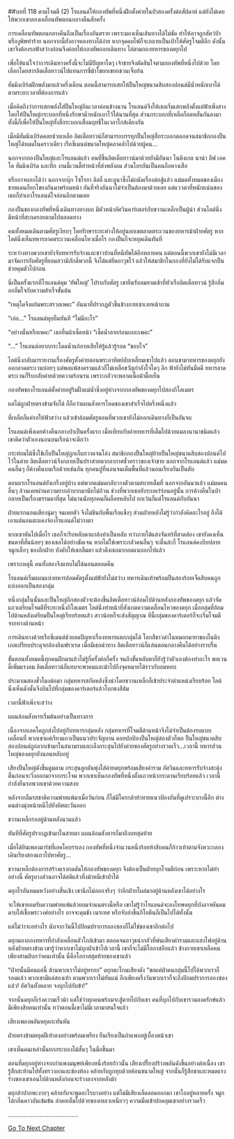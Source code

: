 ##บทที่ 118 ตามโจมตี (2)
โรแลนด์ให้กองทัพที่หนึ่งฝึกตั้งค่ายในป่าสองครั้งต่อสัปดาห์ แต่ยังไม่เคยให้พวกเขาลองเคลื่อนทัพตอนกลางคืนสักครั้ง


การเคลื่อนทัพตอนกลางคืนถือเป็นเรื่องอันตราย เพราะมองเห็นเส้นทางได้ไม่ชัด ทำให้อาจถูกสัตว์ป่าหรืองูพิษทำร้าย นอกจากนี้ยังอาจหลงทางได้ง่าย หากจุดคบไฟก็จะกลายเป็นเป้าให้ศัตรูโจมตีอีก ดังนั้นเขาจึงต้องรอฟ้าสว่างก่อนจึงค่อยให้กองทัพออกเดินทาง ไล่ตามกองทหารของดยุกไป


เพื่อให้แน่ใจว่าการเดินทางครั้งนี้จะไม่มีปัญหาใดๆ เจ้าชายจึงตัดสินใจตามกองทัพที่หนึ่งไปด้วย โดยเลือกโดยสารลิตเติ้ลทาวน์ไปแทนการขี่ม้าโขยกเขยกชวนเจ็บก้น


ฮัมมิงเบิร์ดฝึกพลังมาแล้วครึ่งเดือน ตอนนี้สามารถเสกให้ปืนใหญ่ขนาดสิบสองปอนด์มีน้ำหนักเบาได้ตามระยะเวลาที่ต้องการแล้ว


เมื่อคิดถึงว่าการเสกพลังใส่ปืนใหญ่กินเวลาค่อนข้างนาน โรแลนด์จึงให้เธอเริ่มเสกพลังตั้งแต่ฟ้าเพิ่งสาง โดยให้ปืนใหญ่กระบอกที่หนึ่งรักษาน้ำหนักเบาไว้ได้นานที่สุด ส่วนกระบอกที่เหลือก็ลดหลั่นกันลงมา ทั้งนี้ก็เพื่อให้ปืนใหญ่ทั้งสี่กระบอกเสื่อมฤทธิ์ในเวลาใกล้เคียงกัน


เมื่อมีฮัมมิงเบิร์ดคอยช่วยเหลือ ลิตเติ้ลทาวน์ก็สามารถบรรทุกปืนใหญ่สี่กระบอกตลอดจนสมาชิกกองปืนใหญ่ได้หมดในคราวเดียว เรือซีเมนต์ขนาดใหญ่คลาคล่ำไปด้วยผู้คน...


นอกจากกองปืนใหญ่และโรแลนด์แล้ว คนที่ขึ้นลิตเติ้ลทาวน์มาด้วยยังมีอันนา ไนติงเกล นาน่า ลีฟ เอคโค ฮัมมิงเบิร์ด และทีก งานนี้เวนดี้ทำหน้าที่ส่งพลังลม ส่วนไบรอันเป็นคนถือหางเสือ


หรืออาจบอกได้ว่า นอกจากบุ๊ก โซโรยา ลิลลี่ และลูนาซึ่งไม่ถนัดเรื่องต่อสู้แล้ว แม่มดทั้งหมดของเมืองชายแดนก็ยกโขยงกันมาพร้อมหน้า อันที่จริงอันนาไม่จำเป็นต้องมาด้วยเลย แต่แววตาที่หนักแน่นของเธอก็ทำเอาโรแลนด์ใจอ่อนอีกตามเคย


กองปืนของกองทัพที่หนึ่งเดินทางทางบก มีหัวหน้าอัศวินคาร์เตอร์กับขวานเหล็กเป็นผู้นำ ส่วนไลต์นิ่งมีหน้าที่สะกดรอยตามไปตลอดทาง


คนทั้งหมดเดินตามศัตรูเงียบๆ โดยรักษาระยะห่างให้อยู่นอกเขตลาดตระเวนของทหารม้าฝ่ายศัตรู หากไลต์นิ่งเห็นทหารลาดตระเวนเคลื่อนไหวเมื่อไร กองปืนก็จะหยุดเดินทันที


ระหว่างทางพวกเขายังจับทหารรับจ้างและชาวบ้านที่หนีทัพได้อีกหลายคน แต่ตอนนี้พวกเขายังไม่มีเวลามาจัดการกับศัตรูที่ยอมสวามิภักดิ์พวกนี้ จึงได้แต่ยึดอาวุธไว้ แล้วให้สมาชิกในกองที่ยังไม่ได้รับแจกปืนช่วยคุมตัวไปก่อน


นี่เป็นครั้งแรกที่โรแลนด์คุม ‘ทัพใหญ่’ ไปรบกับศัตรู เขายืนรับลมยามเช้าที่หัวเรือลิตเติ้ลทาวน์ รู้สึกอิ่มอกอิ่มใจกับความสำเร็จขั้นต้น


“เหตุใดจึงแย้มพระสรวลเพคะ” อันนาที่ปรากฏตัวขึ้นข้างกายเขาเงยหน้าถาม


“เอ่อ...” โรแลนด์หุบยิ้มทันที “ไม่มีอะไร”


“อย่างนั้นหรือเพคะ” เธอยื่นผ้าเช็ดหน้า “เช็ดน้ำลายก่อนเถอะเพคะ”


“...” โรแลนด์อยากกระโดดน้ำแก้อายเสียให้รู้แล้วรู้รอด “ขอบใจ”


ไลต์นิ่งกลับมารายงานเรื่องศัตรูตั้งค่ายตอนพระอาทิตย์ลับเหลี่ยมเขาไปแล้ว ตอนขามาทหารของดยุกยังออกลาดตระเวนบ่อยๆ แต่พอแพ้สงครามแล้วก็ไม่เหลือขวัญกำลังใจใดๆ อีก ฟ้ายังไม่ทันมืดดี ทหารลาดตระเวนก็รีบกลับค่ายด้วยความร้อนรน เพราะกลัวจะพลาดเนื้อม้ามื้อเย็น


กองทัพของโรแลนด์ตั้งค่ายอยู่ริมฝั่งแม่น้ำซึ่งอยู่ห่างจากกองทัพของดยุกไปสองกิโลเมตร


แค่ไม่ถูกฝ่ายตรงข้ามจับได้ ก็ถือว่าแผนสังหารโหดของเขาสำเร็จไปครึ่งหนึ่งแล้ว


ที่เหลือก็แค่รอให้ฟ้าสว่าง แล้วเข้าล้อมศัตรูตอนที่พวกเขายังไม่ออกเดินทางก็เป็นอันจบ


โรแลนด์เพิ่งเคยค้างคืนกลางป่าเป็นครั้งแรก เมื่อเทียบกับค่ายทหารที่เต็มไปด้วยแมลงนานาชนิดแล้ว เขาคิดว่าตัวเองนอนบนเรือน่าจะดีกว่า


กระท่อมไม้ซึ่งใช้เก็บปืนใหญ่ถูกเก็บกวาดจนโล่ง สมาชิกกองปืนใหญ่ย้ายปืนใหญ่ขนาดสิบสองปอนด์ไปไว้ในค่าย ลิตเติ้ลทาวน์จึงกลายเป็นปราสาทตากอากาศชั่วคราวของเจ้าชาย นอกจากโรแลนด์แล้ว แม่มดคนอื่นๆ ก็ค้างคืนบนเรือด้วยเช่นกัน ทุกคนปูที่นอนจนเต็มพื้นที่แล้วนอนเรียงกันเป็นตับ


ตอนแรกโรแลนด์ยังเกร็งอยู่บ้าง แต่พวกแม่มดกลับวางตัวตามสบายเต็มที่ นอกจากอันนาแล้ว แม่มดคนอื่นๆ ล้วนเคยผ่านความยากลำบากมานับไม่ถ้วน ช่วงที่พวกเธอยังระเหเร่ร่อนอยู่นั้น การค้างคืนในป่ากลายเป็นเรื่องธรรมดาที่สุด ไม่นานนักทุกคนก็ผล็อยหลับไป ยกเว้นก็แต่โรแลนด์กับอันนา


ฝ่ายแรกนอนเตียงนุ่มๆ จนเคยตัว จึงไม่ชินกับพื้นเรือแข็งๆ ส่วนฝ่ายหลังไม่รู้ว่ากำลังคิดอะไรอยู่ ถึงได้เอาแต่นอนตะแคงจ้องโรแลนด์ไม่วางตา


หากเขาหันไปเมื่อไร เธอก็จะรีบหลับตาแกล้งทำเป็นหลับ ทว่าภายใต้แสงจันทร์ที่สาดส่อง เขายังคงเห็นขนตาที่สั่นน้อยๆ ของเธอได้อย่างชัดเจน หากไม่ใช่เพราะกลัวคนอื่นๆ จะตื่นล่ะก็ โรแลนด์คงบีบปลายจมูกเล็กๆ ของอีกฝ่าย บังคับให้เธอลืมตา แล้วดึงเธอมากอดแนบอกไปแล้ว


เพราะเหตุนี้ คนทั้งสองจึงแทบไม่ได้นอนตลอดคืน


โรแลนด์เริ่มแผนแบ่งทหารล้อมศัตรูตั้งแต่ฟ้ายังไม่สว่าง ทหารเดินเท้าพร้อมปืนสองร้อยเจ็ดสิบคนถูกแบ่งออกเป็นสองกลุ่ม


หนึ่งกลุ่มในนั้นและปืนใหญ่อีกสองตัวจะต้องขึ้นลิตเติ้ลทาวน์อ้อมไปด้านหลังกองทัพของดยุก แล้วจัดแถวเตรียมโจมตีที่ระยะหนึ่งกิโลเมตร ไลต์นิ่งทำหน้าที่สังเกตความเคลื่อนไหวของดยุก เมื่อกลุ่มที่อ้อมไปด้านหลังเตรียมปืนใหญ่เรียบร้อยแล้ว สาวน้อยก็จะส่งสัญญาณ ทีนี้กลุ่มของคาร์เตอร์ก็จะเริ่มโจมตีจากทางด้านหน้า


การเดินทางด้วยเรือซีเมนต์ช่วยลดปัญหาเรื่องทหารแตกกลุ่มได้ โลกสีขาวดำในหมอกมายาของไนติงเกลเปรียบประดุจกล้องอินฟราเรด เมื่อมีเธอนำทาง ลิตเติ้ลทาวน์ก็แล่นตอนกลางคืนได้อย่างราบรื่น


ขั้นตอนทั้งหมดนี้ทุกคนฝึกมาแล้วไม่รู้กี่ครั้งต่อกี่ครั้ง จนถึงขั้นหลับตาก็ยังรู้ว่าตัวเองต้องทำอะไร พอเวนดี้เพิ่มแรงลม ลิตเติ้ลทาวน์ก็แทบจะพาคนและม้าไปถึงจุดหมายได้ราวกับลมหอบ


ประมาณสองชั่วโมงต่อมา กลุ่มทหารสกัดหลังซึ่งนำโดยขวานเหล็กก็เข้าประจำตำแหน่งเรียบร้อย ไลต์นิ่งเห็นดังนั้นจึงบินไปที่กลุ่มของคาร์เตอร์แล้วโบกธงสีส้ม


เวลานี้ฟ้าเพิ่งจะสว่าง


แผนล้อมสังหารเริ่มต้นอย่างเป็นทางการ


เนื่องจากเอคโคถูกส่งไปอยู่กับทหารกลุ่มหลัง กลุ่มทหารที่โจมตีด้านหน้าจึงไม่จำเป็นต้องรบแบบเคลื่อนที่ พวกเขาแค่เรียงแถวเป็นแนวประจัญบาน คอยปกป้องปืนใหญ่สองตัวก็พอ ปืนใหญ่ขนาดสิบสองปอนด์ถูกลากเข้ามาในสนามรบและเล็งกระสุนไปยังค่ายของศัตรูอย่างรวดเร็ว...เวลานี้ ทหารส่วนใหญ่ของดยุกยังนอนหลับอยู่


เสียงปืนใหญ่ดังขึ้นตูมตาม กระสุนลูกตันพุ่งใส่ค่ายดยุกพร้อมเสียงคำราม อัศวินและทหารรับจ้างสะดุ้งตื่นก่อนจะวิ่งออกมาจากกระโจม พวกเขาเห็นกองทัพที่หนึ่งตั้งแถวหน้ากระดานเรียบร้อยแล้ว เวลานี้กำลังยืนรอพวกเขาด้วยความสงบ


หลังจากลิ้มรสชาติความพ่ายแพ้มาเมื่อวันก่อน ก็ไม่มีใครกล้าท้าทายแนวป้องกันที่ดูเปราะบางนี้อีก ต่างคนต่างมุ่งหน้าหนีไปยังทิศตะวันออก


ขวานเหล็กรออยู่ด้านหลังนานแล้ว


ทันทีที่ศัตรูปรากฏเข้ามาในสายตา แผนล้อมสังหารก็มาถึงบทสุดท้าย


เมื่อได้ยินเพลงมาร์ชที่เอคโคบรรเลง กองทัพที่หนึ่งจำนวนหนึ่งร้อยห้าสิบคนก็ก้าวเท้าตามจังหวะกลอง เดินเรียงสองแถวไปหาศัตรู...


ขวานเหล็กต้องการสร้างแรงกดดันให้กองทัพของดยุก จึงต้องเป็นฝ่ายบุกโจมตีก่อน เพราะหากไม่ทำอย่างนี้ ศัตรูบางส่วนอาจได้สติแล้วทิ้งม้าหนีเข้าป่าได้


ดยุกไรอันหมดหวังอย่างสิ้นเชิง เขานึกไม่ออกจริงๆ ว่าอีกฝ่ายโผล่มาอยู่ด้านหลังเขาได้อย่างไร


จะให้เขายอมรับความพ่ายแพ้แล้วยอมจำนนตรงนี้หรือ เขาไม่รู้ว่าโรแลนด์จะลงโทษดยุกที่บังอาจหันคมดาบใส่เชื้อพระวงศ์อย่างไร อาจจะคุมขัง เนรเทศ หรือจับส่งขึ้นกิโยตีนก็เป็นไปได้ทั้งนั้น


แต่ไม่ว่าจะอย่างไร นับจากวันนี้ไปป้อมปราการลองซองก็ไม่ใช่ของเขาอีกต่อไป


ดยุกมองกองทหารที่กำลังเคลื่อนตัวใกล้เข้ามา ตลอดจนอาวุธน่ากลัวที่พ่นเสียงคำรามและแสงไฟอยู่ด้านหลังฝ่ายตรงข้าม เขารู้ว่าหากเขาไม่บุกฝ่าเข้าไปเวลานี้ เขาก็จะไม่มีโอกาสอีกแล้ว ข้างกายเขาเหลือคนเพียงสามสิบกว่าคนเท่านั้น นี่คือโอกาสสุดท้ายของเขาแล้ว


“ฝ่ายนั้นมีคนแค่นี้ ต้านพวกเราไม่อยู่หรอก” ดยุกตะโกนเสียงดัง “ขอแค่ฝ่าคนกลุ่มนี้ไปได้พวกเราก็รอดแล้ว พวกเขามีแค่สองเท้า ตามพวกเราไม่ทันแน่ อีกเพียงครึ่งวันพวกเราก็จะถึงป้อมปราการลองซองแล้ว! อัศวินทั้งหลาย จงบุกไปกับข้า!”


จากนั้นดยุกก็เร่งความเร็วม้า แต่ใช่ว่าทุกคนพร้อมจะสู้ตายไปกับเขา คนที่บุกไปกับเขารวมองครักษ์แล้วมีเพียงสิบคนเท่านั้น ทว่าตอนนี้เขาไม่มีเวลามาสนใจแล้ว


เสียงเพลงพลันหยุดกะทันหัน


ฝ่ายตรงข้ามหยุดฝีเท้าลงอย่างพร้อมเพรียง ยืนเรียงเป็นกำแพงอยู่เบื้องหน้าเขา


เขาเห็นคนเหล่านั้นยกกระบองไม้สั้นๆ ในมือขึ้นมา


ตอนที่ดยุกอยู่ห่างจากกำแพงมนุษย์เพียงหนึ่งร้อยก้าวนั้น เสียงเปรี้ยงปร้างพลันดังขึ้นอย่างต่อเนื่อง เขารู้สึกสะท้านไปทั้งทรวงอกและช่องท้อง คล้ายกับถูกทุบด้วยค้อนขนาดใหญ่ จากนั้นก็รู้สึกชาและหมดแรง ร่างของเขาเอนไปด้านหลังก่อนจะร่วงลงจากหลังม้า


ดยุกอ้าปากพะงาบๆ คล้ายกับจะพูดอะไรบางอย่าง แต่ไม่มีเสียงเล็ดลอดออกมา เขาไออยู่หลายครั้ง จมูกได้กลิ่นคาวอันเข้มข้น ลำคอเต็มไปด้วยของเหลวเหนียวๆ ความมืดเข้าปกคลุมเขาอย่างรวดเร็ว


........................................




[Go To Next Chapter]( ./31.md)